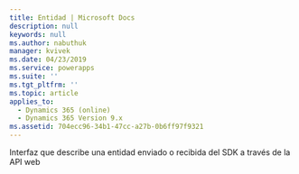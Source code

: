 ```yaml
---
title: Entidad | Microsoft Docs
description: null
keywords: null
ms.author: nabuthuk
manager: kvivek
ms.date: 04/23/2019
ms.service: powerapps
ms.suite: ''
ms.tgt_pltfrm: ''
ms.topic: article
applies_to:
  - Dynamics 365 (online)
  - Dynamics 365 Version 9.x
ms.assetid: 704ecc96-34b1-47cc-a27b-0b6ff97f9321
---
```

Interfaz que describe una entidad enviado o recibida del SDK a través de la API web
